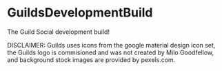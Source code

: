 # GuildsDevelopmentBuild
 The Guild Social development build!


DISCLAIMER: 
Guilds uses icons from the google material design icon set, the Guilds logo is commisioned and was not created by Milo Goodfellow, and background stock images are provided by pexels.com.
